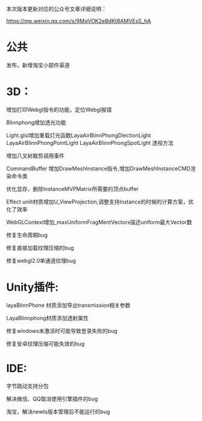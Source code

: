 本次版本更新对应的公众号文章详细说明：

https://mp.weixin.qq.com/s/9MqVOK2eBdKt8AMVEsS_hA



# 公共

发布，新增淘宝小部件渠道

# 3D：

   增加打印Webgl指令的功能，定位Webgl报错

   Blinnphong增加透光功能

   Light.glsl增加重载灯光函数LayaAirBlinnPhongDiectionLight  LayaAirBlinnPhongPointLight  LayaAirBlinnPhongSpotLight 透视方法

   增加八叉树裁剪调用事件

   CommandBuffer 增加DrawMeshInstance指令,增加DrawMeshInstanceCMD渲染命令类

   优化显存，删除InstanceMVPMatrix所需要的顶点buffer

   Effect unlit材质增加U_ViewProjection,调整支持Instance的时候的计算方案，优化了效率

   WebGLContext增加_maxUniformFragMentVectors描述uniform最大Vector数

   修复生命周期bug

   修复直接加载纹理压缩的bug

   修复webgl2.0单通道纹理bug

# Unity插件:

   layaBlinnPhone 材质添加导出transmission相关参数

   LayaBlinnphong材质添加透射属性

   修复windows未激活时可能导致登录失败的bug

   修复安卓纹理压缩可能失效的bug

# IDE:

   字节跳动支持分包

   解决微信、QQ取消使用引擎插件的bug

   淘宝，解决newts版本管理后不能运行的bug

